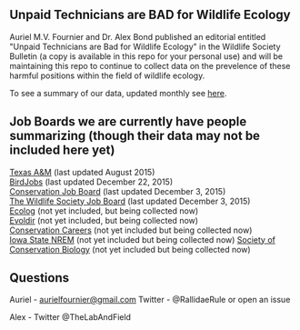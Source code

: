 ## Unpaid Technicians are BAD for Wildlife Ecology

Auriel M.V. Fournier and Dr. Alex Bond published an editorial entitled "Unpaid Technicians are Bad for Wildlife Ecology" in the Wildlife Society Bulletin (a copy is available in this repo for your personal use) and will be maintaining this repo to continue to collect data on the prevelence of these harmful positions within the field of wildlife ecology. 

To see a summary of our data, updated monthly see [here](https://github.com/aurielfournier/unpaid_technicians/blob/master/unpaid_tech_summary.html).


## Job Boards we are currently have people summarizing (though their data may not be included here yet)

[Texas A&M](http://wfscjobs.tamu.edu/job-board/) (last updated August 2015)  
[BirdJobs](https://www.osnabirds.org/Jobs.aspx) (last updated December 22, 2015)  
[Conservation Job Board](http://www.conservationjobboard.com/) (last updated December 3, 2015)  
[The Wildlife Society Job Board](http://careers.wildlife.org/home/index.cfm?site_id=8764) (last updated December 3, 2015)   
[Ecolog](https://listserv.umd.edu/archives/ecolog-l.html) (not yet included, but being collected now)  
[Evoldir](http://life.mcmaster.ca/cgi-bin/my_wrap/brian/evoldir/Jobs/) (not yet included, but being collected now)  
[Conservation Careers](http://www.conservation-careers.com/job/) (not yet included but being collected now)  
[Iowa State NREM](http://www.nrem.iastate.edu/employment/) (not yet included but being collected now)
[Society of Conservation Biology](http://careers.conbio.org/jobs/) (not yet included but being collected now)

## Questions 

Auriel - aurielfournier@gmail.com Twitter - @RallidaeRule or open an issue  

Alex - Twitter @TheLabAndField
